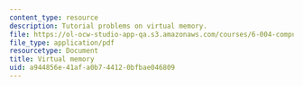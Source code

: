 ```yaml
---
content_type: resource
description: Tutorial problems on virtual memory.
file: https://ol-ocw-studio-app-qa.s3.amazonaws.com/courses/6-004-computation-structures-spring-2009/a944856e41afa0b744120bfbae046809_MIT6_004s09_tutor17.pdf
file_type: application/pdf
resourcetype: Document
title: Virtual memory
uid: a944856e-41af-a0b7-4412-0bfbae046809
---
```

